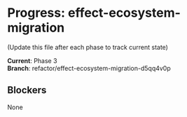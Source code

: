 # Progress: effect-ecosystem-migration

(Update this file after each phase to track current state)

**Current**: Phase 3  
**Branch**: refactor/effect-ecosystem-migration-d5qq4v0p

## Blockers
None